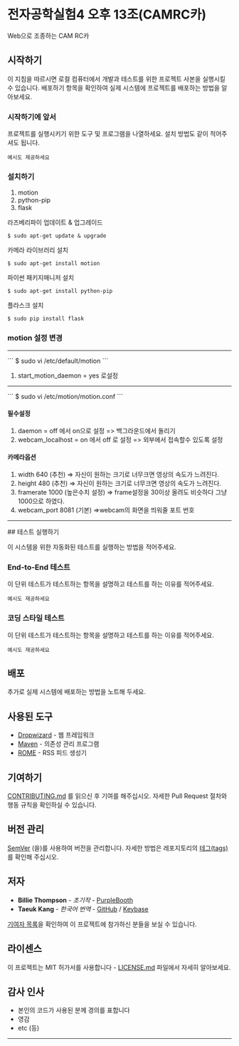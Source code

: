 # 전자공학실험4 오후 13조(CAMRC카)

Web으로 조종하는 CAM RC카

## 시작하기

이 지침을 따르시면 로컬 컴퓨터에서 개발과 테스트를 위한 프로젝트 사본을 실행시킬 수 있습니다. 배포하기 항목을 확인하여 실제 시스템에 프로젝트를 배포하는 방법을 알아보세요.

### 시작하기에 앞서

프로젝트를 실행시키기 위한 도구 및 프로그렘을 나열하세요. 설치 방법도 같이 적어주셔도 됩니다.

```
예시도 제공하세요
```

### 설치하기

1. motion
2. python-pip
3. flask

라즈베리파이 업데이트 & 업그레이드
```
$ sudo apt-get update & upgrade
```
카메라 라이브러리 설치
```
$ sudo apt-get install motion
```

파이썬 패키지매니저 설치
```
$ sudo apt-get install python-pip
```

플라스크 설치
```
$ sudo pip install flask
```
### motion 설정 변경
<hr/>
```
$ sudo vi /etc/default/motion
```

1) start_motion_daemon = yes 로설정

<hr/>
```
$ sudo vi /etc/motion/motion.conf
```

#### 필수설정
1) daemon = off 에서 on으로 설정 => 백그라운드에서 돌리기
2) webcam_localhost = on 에서 off 로 설정 => 외부에서 접속할수 있도록 설정

#### 카메라옵션
1) width 640 (추천)  => 자신이 원하는 크기로 너무크면 영상의 속도가 느려진다.
2) height 480 (추천)  => 자신이 원하는 크기로 너무크면 영상의 속도가 느려진다.
3) framerate 1000 (높은수치 설정) => frame설정을 30이상 올려도 비슷하다 그냥 1000으로 하였다.
4) webcam_port 8081 (기본)  =>webcam의 화면을 띄워줄 포트 번호

<hr/>
## 테스트 실행하기

이 시스템을 위한 자동화된 테스트를 실행하는 방법을 적어주세요.

### End-to-End 테스트

이 단위 테스트가 테스트하는 항목을 설명하고 테스트를 하는 이유를 적어주세요.

```
예시도 재공하세요
```

### 코딩 스타일 테스트

이 단위 테스트가 테스트하는 항목을 설명하고 테스트를 하는 이유를 적어주세요.

```
예시도 재공하세요
```


## 배포

추가로 실제 시스템에 배포하는 방법을 노트해 두세요.

## 사용된 도구

* [Dropwizard](http://www.dropwizard.io/1.0.2/docs/) - 웹 프레임워크
* [Maven](https://maven.apache.org/) - 의존성 관리 프로그램
* [ROME](https://rometools.github.io/rome/) - RSS 피드 생성기

## 기여하기

[CONTRIBUTING.md](https://gist.github.com/iamtaeuk/aafc154da8ad3ffb3f3eeeac61a04901) 를 읽으신 후 기여를 해주십시오. 자세한 Pull Request 절차와 행동 규칙을 확인하실 수 있습니다.

## 버전 관리

[SemVer](http://semver.org/) (을)를 사용하여 버전을 관리합니다. 자세한 방법은 레포지토리의 [테그(tags)](https://github.com/your/project/tags)를 확인해 주십시오.

## 저자

* **Billie Thompson** - *초기작* - [PurpleBooth](https://github.com/PurpleBooth)
* **Taeuk Kang** - *한국어 번역* - [GitHub](https://github.com/iamtaeuk) / [Keybase](https://keybase.io/taeuk)


[기여자 목록](https://github.com/your/project/contributors)을 확인하여 이 프로젝트에 참가하신 분들을 보실 수 있습니다.

## 라이센스

이 프로젝트는 MIT 허가서를 사용합니다 - [LICENSE.md](LICENSE.md) 파일에서 자세히 알아보세요.

## 감사 인사

* 본인의 코드가 사용된 분께 경의를 표합니다
* 영감
* etc (등)

---

